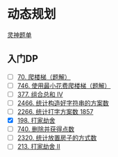 # 动态规划
[灵神题单](https://leetcode.cn/circle/discuss/tXLS3i/)

## 入门DP
- [ ] [70. 爬楼梯（题解）](https://leetcode.cn/problems/climbing-stairs/)
- [ ] [746. 使用最小花费爬楼梯（题解）](https://leetcode.cn/problems/min-cost-climbing-stairs/)
- [ ] [377. 组合总和 Ⅳ](https://leetcode.cn/problems/combination-sum-iv/)
- [ ] [2466.  统计构造好字符串的方案数](https://leetcode.cn/problems/count-ways-to-build-good-strings/)
- [ ] [2266.  统计打字方案数 1857](https://leetcode.cn/problems/count-number-of-texts/)
- [x] [198. 打家劫舍](https://leetcode.cn/problems/house-robber/)
- [ ] [740. 删除并获得点数](https://leetcode.cn/problems/delete-and-earn/)
- [ ] [2320. 统计放置房子的方式数](https://leetcode.cn/problems/count-number-of-ways-to-place-houses/)
- [ ] [213. 打家劫舍 II](https://leetcode.cn/problems/house-robber-ii/)